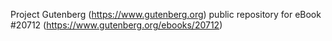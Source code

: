 Project Gutenberg (https://www.gutenberg.org) public repository for eBook #20712 (https://www.gutenberg.org/ebooks/20712)
